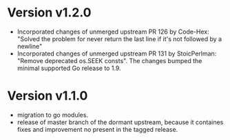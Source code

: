 # Version v1.2.0

* Incorporated changes of unmerged upstream PR 126 by Code-Hex: "Solved the problem for never return the last line if it's not followed by a newline"
* Incorporated changes of unmerged upstream PR 131 by StoicPerlman: "Remove deprecated os.SEEK consts". The changes bumped the minimal supported Go release to 1.9.

# Version v1.1.0

* migration to go modules.
* release of master branch of the dormant upstream, because it containes fixes
and improvement no present in the tagged release.

